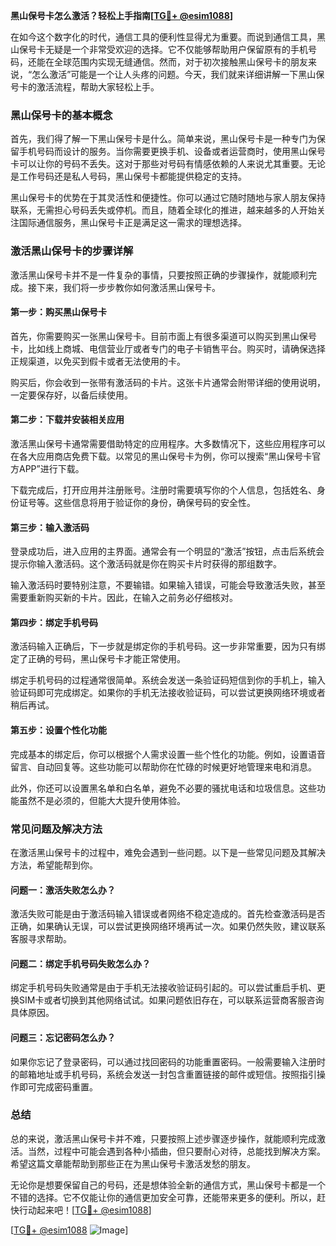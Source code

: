 **黑山保号卡怎么激活？轻松上手指南[[TG💪+ @esim1088](https://t.me/s/esim1088)]**

在如今这个数字化的时代，通信工具的便利性显得尤为重要。而说到通信工具，黑山保号卡无疑是一个非常受欢迎的选择。它不仅能够帮助用户保留原有的手机号码，还能在全球范围内实现无缝通信。然而，对于初次接触黑山保号卡的朋友来说，“怎么激活”可能是一个让人头疼的问题。今天，我们就来详细讲解一下黑山保号卡的激活流程，帮助大家轻松上手。

### 黑山保号卡的基本概念

首先，我们得了解一下黑山保号卡是什么。简单来说，黑山保号卡是一种专门为保留手机号码而设计的服务。当你需要更换手机、设备或者运营商时，使用黑山保号卡可以让你的号码不丢失。这对于那些对号码有情感依赖的人来说尤其重要。无论是工作号码还是私人号码，黑山保号卡都能提供稳定的支持。

黑山保号卡的优势在于其灵活性和便捷性。你可以通过它随时随地与家人朋友保持联系，无需担心号码丢失或停机。而且，随着全球化的推进，越来越多的人开始关注国际通信服务，黑山保号卡正是满足这一需求的理想选择。

### 激活黑山保号卡的步骤详解

激活黑山保号卡并不是一件复杂的事情，只要按照正确的步骤操作，就能顺利完成。接下来，我们将一步步教你如何激活黑山保号卡。

#### 第一步：购买黑山保号卡

首先，你需要购买一张黑山保号卡。目前市面上有很多渠道可以购买到黑山保号卡，比如线上商城、电信营业厅或者专门的电子卡销售平台。购买时，请确保选择正规渠道，以免买到假卡或者无法使用的卡。

购买后，你会收到一张带有激活码的卡片。这张卡片通常会附带详细的使用说明，一定要保存好，以备后续使用。

#### 第二步：下载并安装相关应用

激活黑山保号卡通常需要借助特定的应用程序。大多数情况下，这些应用程序可以在各大应用商店免费下载。以常见的黑山保号卡为例，你可以搜索“黑山保号卡官方APP”进行下载。

下载完成后，打开应用并注册账号。注册时需要填写你的个人信息，包括姓名、身份证号等。这些信息将用于验证你的身份，确保号码的安全性。

#### 第三步：输入激活码

登录成功后，进入应用的主界面。通常会有一个明显的“激活”按钮，点击后系统会提示你输入激活码。这个激活码就是你在购买卡片时获得的那组数字。

输入激活码时要特别注意，不要输错。如果输入错误，可能会导致激活失败，甚至需要重新购买新的卡片。因此，在输入之前务必仔细核对。

#### 第四步：绑定手机号码

激活码输入正确后，下一步就是绑定你的手机号码。这一步非常重要，因为只有绑定了正确的号码，黑山保号卡才能正常使用。

绑定手机号码的过程通常很简单。系统会发送一条验证码短信到你的手机上，输入验证码即可完成绑定。如果你的手机无法接收验证码，可以尝试更换网络环境或者稍后再试。

#### 第五步：设置个性化功能

完成基本的绑定后，你可以根据个人需求设置一些个性化的功能。例如，设置语音留言、自动回复等。这些功能可以帮助你在忙碌的时候更好地管理来电和消息。

此外，你还可以设置黑名单和白名单，避免不必要的骚扰电话和垃圾信息。这些功能虽然不是必须的，但能大大提升使用体验。

### 常见问题及解决方法

在激活黑山保号卡的过程中，难免会遇到一些问题。以下是一些常见问题及其解决方法，希望能帮到你。

#### 问题一：激活失败怎么办？

激活失败可能是由于激活码输入错误或者网络不稳定造成的。首先检查激活码是否正确，如果确认无误，可以尝试更换网络环境再试一次。如果仍然失败，建议联系客服寻求帮助。

#### 问题二：绑定手机号码失败怎么办？

绑定手机号码失败通常是由于手机无法接收验证码引起的。可以尝试重启手机、更换SIM卡或者切换到其他网络试试。如果问题依旧存在，可以联系运营商客服咨询具体原因。

#### 问题三：忘记密码怎么办？

如果你忘记了登录密码，可以通过找回密码的功能重置密码。一般需要输入注册时的邮箱地址或手机号码，系统会发送一封包含重置链接的邮件或短信。按照指引操作即可完成密码重置。

### 总结

总的来说，激活黑山保号卡并不难，只要按照上述步骤逐步操作，就能顺利完成激活。当然，过程中可能会遇到各种小插曲，但只要耐心对待，总能找到解决方案。希望这篇文章能帮助到那些正在为黑山保号卡激活发愁的朋友。

无论你是想要保留自己的号码，还是想体验全新的通信方式，黑山保号卡都是一个不错的选择。它不仅能让你的通信更加安全可靠，还能带来更多的便利。所以，赶快行动起来吧！[[TG💪+ @esim1088](https://t.me/s/esim1088)] 

[[TG💪+ @esim1088](https://t.me/s/esim1088) ![Image](https://i.postimg.cc/4NQfJmqS/Snipaste-2025-05-13-00-14-12.png)]